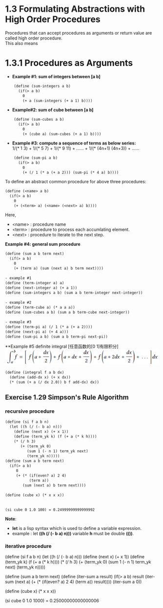 # 1.3 Formulating Abstractions with High Order Procedures
Procedures that can accept procedures as arguments or return value are called high order procedure.   
This also means 

# 1.3.1 Procedures as Arguments

- **Example #1:   sum of integers between [a b]**

```
    (define (sum-integers a b)
      (if(> a b)
        0
        (+ a (sum-integers (+ a 1) b))))
```
- **Example#2: sum of cube between [a b]**

```
    (define (sum-cubes a b)
      (if(> a b)
        0
        (+ (cube a) (sum-cubes (+ a 1) b))))
```
- **Example #3: compute a sequence of terms as below series:**  
   1/(\* 1 3) + 1/(\* 5 7) + 1/(\* 9 11) + ...... + 1/(\* (4n+1) (4n+3)) + ......

```
    (define (sum-pi a b)
      (if(> a b)
        0
    	(+ (/ 1 (* a (+ a 2))) (sum-pi (* 4 a) b))))
```

To define an abstract common procedure for above three procedures: 

```
(define (<name> a b)
  (if(> a b)
    0
    (+ (<term> a) (<name> (<next> a) b))))
```
Here,   
- \<name> : procedure name   
- \<term> : procedure to process each accumlating element.  
- \<next> : procedure to iterate to the next step.  

**Example #4:  general sum procedure**

```
(define (sum a b term next)
  (if(> a b)
    0
    (+ (term a) (sum (next a) b term next))))

- example #1
(define (term-integer a) a)
(define (next-integer a) (+ a 1))
(define (sum-integers a b) (sum a b term-integer next-integer))

- example #2
(define (term-cube a) (* a a a))
(define (sum-cubes a b) (sum a b term-cube next-integer))

- exmaple #3
(define (term-pi a) (/ 1 (* a (+ a 2))))
(define (next-pi a) (+ 4 a)))
(define (sum-pi a b) (sum a b term-pi next-pi))
```
**Example #5 definite integral [任意函数的[0 1]有限积分]  
![image 1.3.1_definiteIntegral.png](1.3.1_definiteIntegral.png)

```
(define (integral f a b dx)
  (define (add-dx x) (+ x dx))
  (* (sum (+ a (/ dx 2.0)) b f add-dx) dx))

```

## Exercise 1.29 Simpson's Rule Algorithm  
### recursive procedure
```
(define (si f a b n)
  (let ((h (/ (- b a) n)))
    (define (next x) (+ x 1))
    (define (term_yk k) (f (+ a (* k h))))
    (* (/ h 3)
       (+ (term_yk 0)
          (sum 1 (- n 1) term_yk next)
          (term_yk n)))))
(define (sum a b term next)
  (if(> a b)
     0
     (+ (* (if(even? a) 2 4)
           (term a))
        (sum (next a) b term next))))

(define (cube x) (* x x x))


(si cube 0 1.0 100) = 0.24999999999999992
```
**Note**:
- **let** is a lisp syntax which is used to define a variable expression.
- example : let **((**h (/ (- b a) n)**))**  variable **h** must be double **(())**.

### iterative procedure
(define (si f a b n)
  (let ((h (/ (- b a) n)))
    (define (next x) (+ x 1))
    (define (term_yk k) (f (+ a (* k h))))
    (* (/ h 3)
       (+ (term_yk 0)
          (sum 1 (- n 1) term_yk next)
          (term_yk n)))))

(define (sum a b term next)
  (define (iter-sum a result)
    (if(> a b) 
	  result
	  (iter-sum (next a) 
	            (+ (* (if(even? a) 2 4) (term a))
				   result))))
  (iter-sum a 0))

(define (cube x) (* x x x))


(si cube 0 1.0 1000) = 0.25000000000000006



  